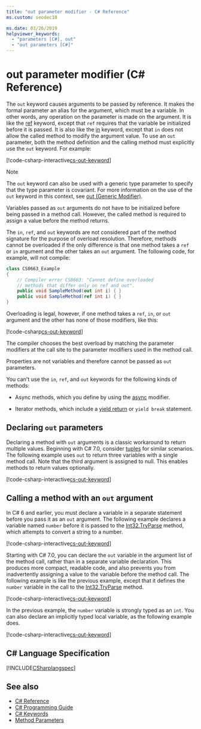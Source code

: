```yaml
---
title: "out parameter modifier - C# Reference"
ms.custom: seodec18

ms.date: 03/26/2019
helpviewer_keywords: 
  - "parameters [C#], out"
  - "out parameters [C#]"
---
```

# out parameter modifier (C# Reference)
The `out` keyword causes arguments to be passed by reference. It makes the formal parameter an alias for the argument, which must be a variable. In other words, any operation on the parameter is made on the argument. It is like the [ref](ref.md) keyword, except that `ref` requires that the variable be initialized before it is passed. It is also like the [in](in-parameter-modifier.md) keyword, except that `in` does not allow the called method to modify the argument value. To use an `out` parameter, both the method definition and the calling method must explicitly use the `out` keyword. For example:  
  
[!code-csharp-interactive[cs-out-keyword](../../../../samples/snippets/csharp/language-reference/keywords/in-ref-out-modifier/OutParameterModifier.cs#1)]  

> [!NOTE] 
> The `out` keyword can also be used with a generic type parameter to specify that the type parameter is covariant. For more information on the use of the `out` keyword in this context, see [out (Generic Modifier)](out-generic-modifier.md).
  
Variables passed as `out` arguments do not have to be initialized before being passed in a method call. However, the called method is required to assign a value before the method returns.  
  
The `in`, `ref`, and `out` keywords are not considered part of the method signature for the purpose of overload resolution. Therefore, methods cannot be overloaded if the only difference is that one method takes a `ref` or `in` argument and the other takes an `out` argument. The following code, for example, will not compile:  
  
```csharp
class CS0663_Example
{
    // Compiler error CS0663: "Cannot define overloaded 
    // methods that differ only on ref and out".
    public void SampleMethod(out int i) { }
    public void SampleMethod(ref int i) { }
}
```
  
Overloading is legal, however, if one method takes a `ref`, `in`, or `out` argument and the other has none of those modifiers, like this:  
  
[!code-csharp[cs-out-keyword](../../../../samples/snippets/csharp/language-reference/keywords/in-ref-out-modifier/OutParameterModifier.cs#2)]  

The compiler chooses the best overload by matching the parameter modifiers at the call site to the parameter modifiers used in the method call.
 
Properties are not variables and therefore cannot be passed as `out` parameters.
  
You can't use the `in`, `ref`, and `out` keywords for the following kinds of methods:  
  
- Async methods, which you define by using the [async](./async.md) modifier.  
  
- Iterator methods, which include a [yield return](./yield.md) or `yield break` statement.  

## Declaring `out` parameters   

Declaring a method with `out` arguments is a classic workaround to return multiple values. Beginning with C# 7.0, consider [tuples](../../tuples.md) for similar scenarios. The following example uses `out` to return three variables with a single method call. Note that the third argument is assigned to null. This enables methods to return values optionally.  
  
[!code-csharp-interactive[cs-out-keyword](../../../../samples/snippets/csharp/language-reference/keywords/in-ref-out-modifier/OutParameterModifier.cs#3)]  

## Calling a method with an `out` argument

In C# 6 and earlier, you must declare a variable in a separate statement before you pass it as an `out` argument. The following example declares a variable named `number` before it is passed to the [Int32.TryParse](xref:System.Int32.TryParse(System.String,System.Int32@)) method, which attempts to convert a string to a number.

[!code-csharp-interactive[cs-out-keyword](../../../../samples/snippets/csharp/language-reference/keywords/in-ref-out-modifier/OutParameterModifier.cs#4)]  

Starting with C# 7.0, you can declare the `out` variable in the argument list of the method call, rather than in a separate variable declaration. This produces more compact, readable code, and also prevents you from inadvertently assigning a value to the variable before the method call. The following example is like the previous example, except that it defines the `number` variable in the call to the [Int32.TryParse](xref:System.Int32.TryParse(System.String,System.Int32@)) method.

[!code-csharp-interactive[cs-out-keyword](../../../../samples/snippets/csharp/language-reference/keywords/in-ref-out-modifier/OutParameterModifier.cs#5)]  
   
In the previous example, the `number` variable is strongly typed as an `int`. You can also declare an implicitly typed local variable, as the following example does.

[!code-csharp-interactive[cs-out-keyword](../../../../samples/snippets/csharp/language-reference/keywords/in-ref-out-modifier/OutParameterModifier.cs#6)]  
   
## C# Language Specification  
[!INCLUDE[CSharplangspec](~/includes/csharplangspec-md.md)]  
  
## See also

- [C# Reference](../index.md)
- [C# Programming Guide](../../programming-guide/index.md)
- [C# Keywords](./index.md)
- [Method Parameters](./method-parameters.md)
